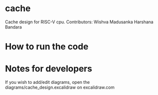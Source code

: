 # cache
Cache design for RISC-V cpu.
Contributors: 
Wishva Madusanka
Harshana Bandara

# How to run the code

# Notes for developers
If you wish to add/edit diagrams, open the diagrams/cache_design.excalidraw on excalidraw.com
